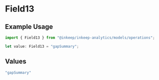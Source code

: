 # Field13

## Example Usage

```typescript
import { Field13 } from "@inkeep/inkeep-analytics/models/operations";

let value: Field13 = "gapSummary";
```

## Values

```typescript
"gapSummary"
```